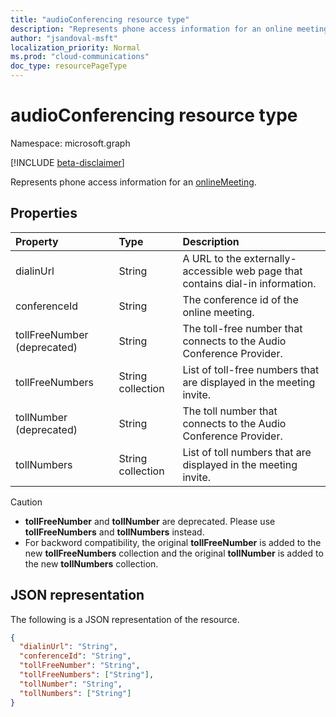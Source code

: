 ```yaml
---
title: "audioConferencing resource type"
description: "Represents phone access information for an online meeting."
author: "jsandoval-msft"
localization_priority: Normal
ms.prod: "cloud-communications"
doc_type: resourcePageType
---
```


# audioConferencing resource type

Namespace: microsoft.graph

[!INCLUDE [beta-disclaimer](../../includes/beta-disclaimer.md)]

Represents phone access information for an [onlineMeeting](onlinemeeting.md).

## Properties

| Property                    | Type              | Description                                                                    |
| :-------------------------- | :---------------- | :----------------------------------------------------------------------------- |
| dialinUrl                   | String            | A URL to the externally-accessible web page that contains dial-in information. |
| conferenceId                | String            | The conference id of the online meeting.                                       |
| tollFreeNumber (deprecated) | String            | The toll-free number that connects to the Audio Conference Provider.           |
| tollFreeNumbers             | String collection | List of toll-free numbers that are displayed in the meeting invite.            |
| tollNumber (deprecated)     | String            | The toll number that connects to the Audio Conference Provider.                |
| tollNumbers                 | String collection | List of toll numbers that are displayed in the meeting invite.                 |

> [!CAUTION]
>
>- **tollFreeNumber** and **tollNumber** are deprecated. Please use **tollFreeNumbers** and **tollNumbers** instead.
>- For backword compatibility, the original **tollFreeNumber** is added to the new **tollFreeNumbers** collection and the original **tollNumber** is added to the new **tollNumbers** collection.

## JSON representation

The following is a JSON representation of the resource.

<!-- {
  "blockType": "resource",
  "optionalProperties": [

  ],
  "@odata.type": "microsoft.graph.audioConferencing"
}-->
```json
{
  "dialinUrl": "String",
  "conferenceId": "String",
  "tollFreeNumber": "String",
  "tollFreeNumbers": ["String"],
  "tollNumber": "String",
  "tollNumbers": ["String"]
}
```

<!-- uuid: 8fcb5dbc-d5aa-4681-8e31-b001d5168d79
2015-10-25 14:57:30 UTC -->
<!--
{
  "type": "#page.annotation",
  "description": "audioConferencing resource",
  "keywords": "",
  "section": "documentation",
  "tocPath": "",
  "suppressions": []
}
-->


